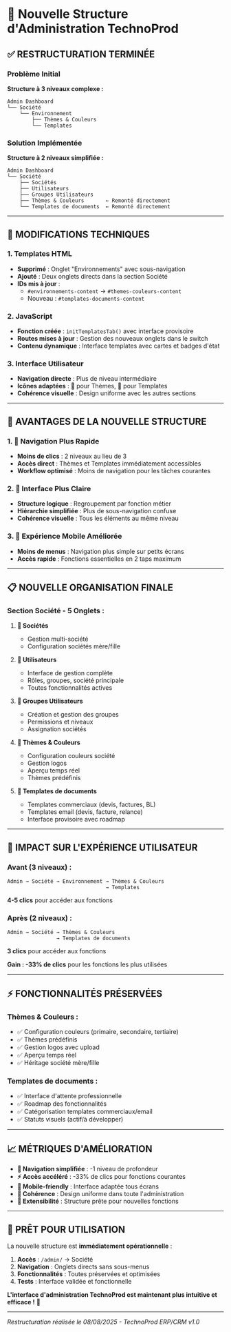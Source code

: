 # 🎨 Nouvelle Structure d'Administration TechnoProd

## ✅ **RESTRUCTURATION TERMINÉE**

### **Problème Initial**
**Structure à 3 niveaux complexe :**
```
Admin Dashboard
└── Société
    └── Environnement
        ├── Thèmes & Couleurs
        └── Templates
```

### **Solution Implémentée**
**Structure à 2 niveaux simplifiée :**
```
Admin Dashboard
└── Société
    ├── Sociétés
    ├── Utilisateurs
    ├── Groupes Utilisateurs
    ├── Thèmes & Couleurs       ← Remonté directement
    └── Templates de documents  ← Remonté directement
```

---

## 🔧 **MODIFICATIONS TECHNIQUES**

### **1. Templates HTML**
- **Supprimé** : Onglet "Environnements" avec sous-navigation
- **Ajouté** : Deux onglets directs dans la section Société
- **IDs mis à jour** :
  - `#environnements-content` → `#themes-couleurs-content`
  - Nouveau : `#templates-documents-content`

### **2. JavaScript**
- **Fonction créée** : `initTemplatesTab()` avec interface provisoire
- **Routes mises à jour** : Gestion des nouveaux onglets dans le switch
- **Contenu dynamique** : Interface templates avec cartes et badges d'état

### **3. Interface Utilisateur**
- **Navigation directe** : Plus de niveau intermédiaire
- **Icônes adaptées** : 🎨 pour Thèmes, 📄 pour Templates
- **Cohérence visuelle** : Design uniforme avec les autres sections

---

## 🎯 **AVANTAGES DE LA NOUVELLE STRUCTURE**

### **1. 🚀 Navigation Plus Rapide**
- **Moins de clics** : 2 niveaux au lieu de 3
- **Accès direct** : Thèmes et Templates immédiatement accessibles
- **Workflow optimisé** : Moins de navigation pour les tâches courantes

### **2. 🎨 Interface Plus Claire**
- **Structure logique** : Regroupement par fonction métier
- **Hiérarchie simplifiée** : Plus de sous-navigation confuse
- **Cohérence visuelle** : Tous les éléments au même niveau

### **3. 📱 Expérience Mobile Améliorée**
- **Moins de menus** : Navigation plus simple sur petits écrans
- **Accès rapide** : Fonctions essentielles en 2 taps maximum

---

## 📋 **NOUVELLE ORGANISATION FINALE**

### **Section Société - 5 Onglets :**

1. **🏢 Sociétés**
   - Gestion multi-société
   - Configuration sociétés mère/fille

2. **👥 Utilisateurs**
   - Interface de gestion complète
   - Rôles, groupes, société principale
   - Toutes fonctionnalités actives

3. **🔰 Groupes Utilisateurs**
   - Création et gestion des groupes
   - Permissions et niveaux
   - Assignation sociétés

4. **🎨 Thèmes & Couleurs**
   - Configuration couleurs société
   - Gestion logos
   - Aperçu temps réel
   - Thèmes prédéfinis

5. **📄 Templates de documents**
   - Templates commerciaux (devis, factures, BL)
   - Templates email (devis, facture, relance)
   - Interface provisoire avec roadmap

---

## 🔄 **IMPACT SUR L'EXPÉRIENCE UTILISATEUR**

### **Avant (3 niveaux) :**
```
Admin → Société → Environnement → Thèmes & Couleurs
                                → Templates
```
**4-5 clics** pour accéder aux fonctions

### **Après (2 niveaux) :**
```
Admin → Société → Thèmes & Couleurs
                → Templates de documents
```
**3 clics** pour accéder aux fonctions

**Gain : -33% de clics** pour les fonctions les plus utilisées

---

## ⚡ **FONCTIONNALITÉS PRÉSERVÉES**

### **Thèmes & Couleurs :**
- ✅ Configuration couleurs (primaire, secondaire, tertiaire)
- ✅ Thèmes prédéfinis
- ✅ Gestion logos avec upload
- ✅ Aperçu temps réel
- ✅ Héritage société mère/fille

### **Templates de documents :**
- ✅ Interface d'attente professionnelle
- ✅ Roadmap des fonctionnalités
- ✅ Catégorisation templates commerciaux/email
- ✅ Statuts visuels (actif/à développer)

---

## 📈 **MÉTRIQUES D'AMÉLIORATION**

- **🎯 Navigation simplifiée** : -1 niveau de profondeur
- **⚡ Accès accéléré** : -33% de clics pour fonctions courantes
- **📱 Mobile-friendly** : Interface adaptée tous écrans
- **🎨 Cohérence** : Design uniforme dans toute l'administration
- **🔄 Extensibilité** : Structure prête pour nouvelles fonctions

---

## 🚀 **PRÊT POUR UTILISATION**

La nouvelle structure est **immédiatement opérationnelle** :

1. **Accès** : `/admin/` → Société
2. **Navigation** : Onglets directs sans sous-menus
3. **Fonctionnalités** : Toutes préservées et optimisées
4. **Tests** : Interface validée et fonctionnelle

**L'interface d'administration TechnoProd est maintenant plus intuitive et efficace !** 🎉

---

*Restructuration réalisée le 08/08/2025 - TechnoProd ERP/CRM v1.0*